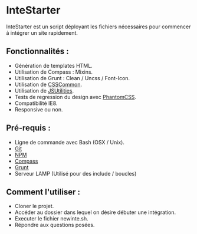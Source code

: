InteStarter
===========

InteStarter est un script déployant les fichiers nécessaires pour commencer à intégrer un site rapidement.


Fonctionnalités :
---

* Génération de templates HTML.
* Utilisation de Compass : Mixins.
* Utilisation de Grunt : Clean / Uncss / Font-Icon.
* Utilisation de [CSSCommon](http://www.csscommon.com).
* Utilisation de [JSUtilities](http://darklg.github.io/JavaScriptUtilities/).
* Tests de regression du design avec [PhantomCSS](https://github.com/Huddle/PhantomCSS).
* Compatibilité IE8.
* Responsive ou non.


Pré-requis :
---

* Ligne de commande avec Bash (OSX / Unix).
* [Git](http://git-scm.com/downloads)
* [NPM](http://nodejs.org/download/)
* [Compass](http://compass-style.org/install/)
* [Grunt](http://gruntjs.com/getting-started)
* Serveur LAMP (Utilisé pour des include / boucles)


Comment l'utiliser :
---

* Cloner le projet.
* Accéder au dossier dans lequel on désire débuter une intégration.
* Executer le fichier newinte.sh.
* Répondre aux questions posées.
